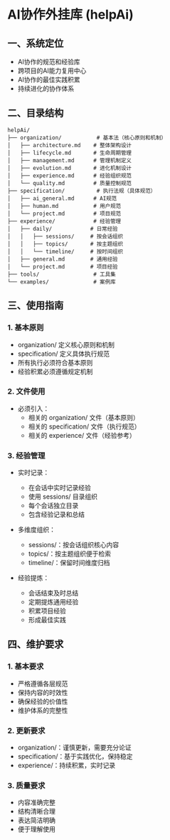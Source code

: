 # AI协作外挂库 (helpAi)

## 一、系统定位
- AI协作的规范和经验库
- 跨项目的AI能力复用中心
- AI协作的最佳实践积累
- 持续进化的协作体系

## 二、目录结构
```
helpAi/
├── organization/           # 基本法（核心原则和机制）
│   ├── architecture.md    # 整体架构设计
│   ├── lifecycle.md       # 生命周期管理
│   ├── management.md      # 管理机制定义
│   ├── evolution.md       # 进化机制设计
│   ├── experience.md      # 经验组织规范
│   └── quality.md         # 质量控制规范
├── specification/          # 执行法规（具体规范）
│   ├── ai_general.md      # AI规范
│   ├── human.md           # 用户规范
│   └── project.md         # 项目规范
├── experience/            # 经验管理
│   ├── daily/            # 日常经验
│   │   ├── sessions/     # 按会话组织
│   │   ├── topics/       # 按主题组织
│   │   └── timeline/     # 按时间组织
│   ├── general.md        # 通用经验
│   └── project.md        # 项目经验
├── tools/                 # 工具集
└── examples/              # 案例库
```

## 三、使用指南

### 1. 基本原则
- organization/ 定义核心原则和机制
- specification/ 定义具体执行规范
- 所有执行必须符合基本原则
- 经验积累必须遵循规定机制

### 2. 文件使用
- 必须引入：
  * 相关的 organization/ 文件（基本原则）
  * 相关的 specification/ 文件（执行规范）
  * 相关的 experience/ 文件（经验参考）

### 3. 经验管理
- 实时记录：
  * 在会话中实时记录经验
  * 使用 sessions/ 目录组织
  * 每个会话独立目录
  * 包含经验记录和总结

- 多维度组织：
  * sessions/：按会话组织核心内容
  * topics/：按主题组织便于检索
  * timeline/：保留时间维度归档

- 经验提炼：
  * 会话结束及时总结
  * 定期提炼通用经验
  * 积累项目经验
  * 形成最佳实践

## 四、维护要求

### 1. 基本要求
- 严格遵循各层规范
- 保持内容的时效性
- 确保经验的价值性
- 维护体系的完整性

### 2. 更新要求
- organization/：谨慎更新，需要充分论证
- specification/：基于实践优化，保持稳定
- experience/：持续积累，实时记录

### 3. 质量要求
- 内容准确完整
- 结构清晰合理
- 表达简洁明确
- 便于理解使用